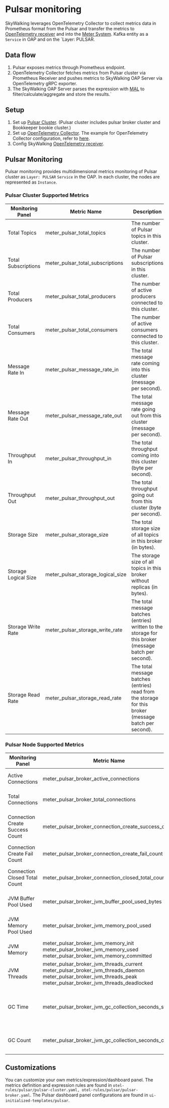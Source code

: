 # Pulsar monitoring

SkyWalking leverages OpenTelemetry Collector to collect metrics data in Prometheus format from the Pulsar and transfer the metrics to
[OpenTelemetry receiver](opentelemetry-receiver.md) and into the [Meter System](./../../concepts-and-designs/mal.md).
Kafka entity as a `Service` in OAP and on the `Layer: PULSAR.

## Data flow

1. Pulsar exposes metrics through Prometheus endpoint.
2. OpenTelemetry Collector fetches metrics from Pulsar cluster via Prometheus Receiver and pushes metrics to SkyWalking OAP Server via OpenTelemetry gRPC exporter.
3. The SkyWalking OAP Server parses the expression with [MAL](../../concepts-and-designs/mal.md) to
   filter/calculate/aggregate and store the results.`

## Setup

1. Set up [Pulsar Cluster](https://pulsar.apache.org/docs/3.1.x/getting-started-docker-compose/). (Pulsar cluster includes pulsar broker cluster and Bookkeeper bookie cluster.)
2. Set up [OpenTelemetry Collector](https://opentelemetry.io/docs/collector/getting-started/#kubernetes). The example
   for OpenTelemetry Collector configuration, refer
   to [here](../../../../test/e2e-v2/cases/pulsar/otel-collector-config.yaml).
3. Config SkyWalking [OpenTelemetry receiver](opentelemetry-receiver.md).

## Pulsar Monitoring

Pulsar monitoring provides multidimensional metrics monitoring of Pulsar cluster as `Layer: PULSAR` `Service` in
the OAP. In each cluster, the nodes are represented as `Instance`.

### Pulsar Cluster Supported Metrics

| Monitoring Panel     | Metric Name                                | Description                                                                                            | Data Source    |
|----------------------|--------------------------------------------|--------------------------------------------------------------------------------------------------------|----------------|
| Total Topics         | meter_pulsar_total_topics                  | The number of Pulsar topics in this cluster.                                                           | Pulsar Cluster |
| Total Subscriptions  | meter_pulsar_total_subscriptions           | The number of Pulsar subscriptions in this cluster.                                                    | Pulsar Cluster |
| Total Producers      | meter_pulsar_total_producers               | The number of active producers connected to this cluster.                                              | Pulsar Cluster |
| Total Consumers      | meter_pulsar_total_consumers               | The number of active consumers connected to this cluster.                                              | Pulsar Cluster |
| Message Rate In      | meter_pulsar_message_rate_in               | The total message rate coming into this cluster (message per second).                                  | Pulsar Cluster |
| Message Rate Out     | meter_pulsar_message_rate_out              | The total message rate going out from this cluster (message per second).                               | Pulsar Cluster |
| Throughput In        | meter_pulsar_throughput_in                 | The total throughput coming into this cluster (byte per second).                                       | Pulsar Cluster |
| Throughput Out       | meter_pulsar_throughput_out                | The total throughput going out from this cluster (byte per second).                                    | Pulsar Cluster |
| Storage Size         | meter_pulsar_storage_size                  | The total storage size of all topics in this broker (in bytes).                                        | Pulsar Cluster |
| Storage Logical Size | meter_pulsar_storage_logical_size          | The storage size of all topics in this broker without replicas (in bytes).                             | Pulsar Cluster |
| Storage Write Rate   | meter_pulsar_storage_write_rate            | The total message batches (entries) written to the storage for this broker (message batch per second). | Pulsar Cluster |
| Storage Read Rate    | meter_pulsar_storage_read_rate             | The total message batches (entries) read from the storage for this broker (message batch per second).  | Pulsar Cluster |


### Pulsar Node Supported Metrics


| Monitoring Panel                | Metric Name                                                                                                                                                                         | Description                                             | Data Source    |
|---------------------------------|-------------------------------------------------------------------------------------------------------------------------------------------------------------------------------------|---------------------------------------------------------|----------------|
| Active Connections              | meter_pulsar_broker_active_connections                                                                                                                                              | The number of active connections.                       | Pulsar Broker  |
| Total Connections               | meter_pulsar_broker_total_connections                                                                                                                                               | The total number of connections.                        | Pulsar Broker  |
| Connection Create Success Count | meter_pulsar_broker_connection_create_success_count                                                                                                                                 | The number of successfully created connections.         | Pulsar Broker  |
| Connection Create Fail Count    | meter_pulsar_broker_connection_create_fail_count                                                                                                                                    | The number of failed connections.                       | Pulsar Broker  |
| Connection Closed Total Count   | meter_pulsar_broker_connection_closed_total_count                                                                                                                                   | The total number of closed connections.                 | Pulsar Broker  |
| JVM Buffer Pool Used            | meter_pulsar_broker_jvm_buffer_pool_used_bytes                                                                                                                                      | The usage of jvm buffer pool.                           | Pulsar Broker  |
| JVM Memory Pool Used            | meter_pulsar_broker_jvm_memory_pool_used                                                                                                                                            | The usage of jvm memory pool.                           | Pulsar Broker  |
| JVM Memory                      | meter_pulsar_broker_jvm_memory_init <br /> meter_pulsar_broker_jvm_memory_used <br /> meter_pulsar_broker_jvm_memory_committed                                                      | The usage of jvm memory.                                | Pulsar Broker  |
| JVM Threads                     | meter_pulsar_broker_jvm_threads_current <br /> meter_pulsar_broker_jvm_threads_daemon <br /> meter_pulsar_broker_jvm_threads_peak <br /> meter_pulsar_broker_jvm_threads_deadlocked | The usage of jvm threads.                               | Pulsar Broker  |
| GC Time                         | meter_pulsar_broker_jvm_gc_collection_seconds_sum                                                                                                                                   | Time spent in a given JVM garbage collector in seconds. | Pulsar Broker  |
| GC Count                        | meter_pulsar_broker_jvm_gc_collection_seconds_count                                                                                                                                 | The count of a given JVM garbage collector.             | Pulsar Broker  |

## Customizations

You can customize your own metrics/expression/dashboard panel.
The metrics definition and expression rules are found
in `otel-rules/pulsar/pulsar-cluster.yaml, otel-rules/pulsar/pulsar-broker.yaml`.
The Pulsar dashboard panel configurations are found in `ui-initialized-templates/pulsar`.

